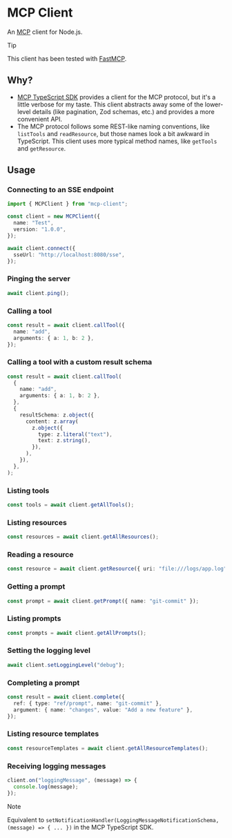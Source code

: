 # MCP Client

An [MCP](https://glama.ai/blog/2024-11-25-model-context-protocol-quickstart) client for Node.js.

> [!TIP]
> This client has been tested with [FastMCP](https://github.com/punkpeye/fastmcp).

## Why?

- [MCP TypeScript SDK](https://github.com/modelcontextprotocol/typescript-sdk) provides a client for the MCP protocol, but it's a little verbose for my taste. This client abstracts away some of the lower-level details (like pagination, Zod schemas, etc.) and provides a more convenient API.
- The MCP protocol follows some REST-like naming conventions, like `listTools` and `readResource`, but those names look a bit awkward in TypeScript. This client uses more typical method names, like `getTools` and `getResource`.

## Usage

### Connecting to an SSE endpoint

```ts
import { MCPClient } from "mcp-client";

const client = new MCPClient({
  name: "Test",
  version: "1.0.0",
});

await client.connect({
  sseUrl: "http://localhost:8080/sse",
});
```

### Pinging the server

```ts
await client.ping();
```

### Calling a tool

```ts
const result = await client.callTool({
  name: "add",
  arguments: { a: 1, b: 2 },
});
```

### Calling a tool with a custom result schema

```ts
const result = await client.callTool(
  {
    name: "add",
    arguments: { a: 1, b: 2 },
  },
  {
    resultSchema: z.object({
      content: z.array(
        z.object({
          type: z.literal("text"),
          text: z.string(),
        }),
      ),
    }),
  },
);
```

### Listing tools

```ts
const tools = await client.getAllTools();
```

### Listing resources

```ts
const resources = await client.getAllResources();
```

### Reading a resource

```ts
const resource = await client.getResource({ uri: "file:///logs/app.log" });
```

### Getting a prompt

```ts
const prompt = await client.getPrompt({ name: "git-commit" });
```

### Listing prompts

```ts
const prompts = await client.getAllPrompts();
```

### Setting the logging level

```ts
await client.setLoggingLevel("debug");
```

### Completing a prompt

```ts
const result = await client.complete({
  ref: { type: "ref/prompt", name: "git-commit" },
  argument: { name: "changes", value: "Add a new feature" },
});
```

### Listing resource templates

```ts
const resourceTemplates = await client.getAllResourceTemplates();
```

### Receiving logging messages

```ts
client.on("loggingMessage", (message) => {
  console.log(message);
});
```

> [!NOTE]
> Equivalent to `setNotificationHandler(LoggingMessageNotificationSchema, (message) => { ... })` in the MCP TypeScript SDK.
